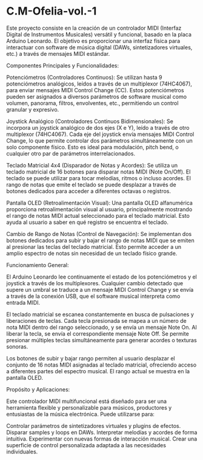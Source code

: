 # C.M-Ofelia-vol.-1



Este proyecto consiste en la creación de un controlador MIDI (Interfaz Digital de Instrumentos Musicales) versátil y funcional, basado en la placa Arduino Leonardo. El objetivo es proporcionar una interfaz física para interactuar con software de música digital (DAWs, sintetizadores virtuales, etc.) a través de mensajes MIDI estándar.

Componentes Principales y Funcionalidades:

Potenciómetros (Controladores Continuos): Se utilizan hasta 9 potenciómetros analógicos, leídos a través de un multiplexor (74HC4067), para enviar mensajes MIDI Control Change (CC). Estos potenciómetros pueden ser asignados a diversos parámetros de software musical como volumen, panorama, filtros, envolventes, etc., permitiendo un control granular y expresivo.

Joystick Analógico (Controladores Continuos Bidimensionales): Se incorpora un joystick analógico de dos ejes (X e Y), leído a través de otro multiplexor (74HC4067). Cada eje del joystick envía mensajes MIDI Control Change, lo que permite controlar dos parámetros simultáneamente con un solo componente físico. Esto es ideal para modulación, pitch bend, o cualquier otro par de parámetros interrelacionados.

Teclado Matricial 4x4 (Disparador de Notas y Acordes): Se utiliza un teclado matricial de 16 botones para disparar notas MIDI (Note On/Off). El teclado se puede utilizar para tocar melodías, ritmos o incluso acordes. El rango de notas que emite el teclado se puede desplazar a través de botones dedicados para acceder a diferentes octavas o registros.

Pantalla OLED (Retroalimentación Visual): Una pantalla OLED alfanumérica proporciona retroalimentación visual al usuario, principalmente mostrando el rango de notas MIDI actual seleccionado para el teclado matricial. Esto ayuda al usuario a saber en qué registro se encuentra el teclado.

Cambio de Rango de Notas (Control de Navegación): Se implementan dos botones dedicados para subir y bajar el rango de notas MIDI que se emiten al presionar las teclas del teclado matricial. Esto permite acceder a un amplio espectro de notas sin necesidad de un teclado físico grande.

Funcionamiento General:

El Arduino Leonardo lee continuamente el estado de los potenciómetros y el joystick a través de los multiplexores. Cualquier cambio detectado que supere un umbral se traduce a un mensaje MIDI Control Change y se envía a través de la conexión USB, que el software musical interpreta como entrada MIDI.

El teclado matricial se escanea constantemente en busca de pulsaciones y liberaciones de teclas. Cada tecla presionada se mapea a un número de nota MIDI dentro del rango seleccionado, y se envía un mensaje Note On. Al liberar la tecla, se envía el correspondiente mensaje Note Off. Se permite presionar múltiples teclas simultáneamente para generar acordes o texturas sonoras.

Los botones de subir y bajar rango permiten al usuario desplazar el conjunto de 16 notas MIDI asignadas al teclado matricial, ofreciendo acceso a diferentes partes del espectro musical. El rango actual se muestra en la pantalla OLED.

Propósito y Aplicaciones:

Este controlador MIDI multifuncional está diseñado para ser una herramienta flexible y personalizable para músicos, productores y entusiastas de la música electrónica. Puede utilizarse para:

Controlar parámetros de sintetizadores virtuales y plugins de efectos.
Disparar samples y loops en DAWs.
Interpretar melodías y acordes de forma intuitiva.
Experimentar con nuevas formas de interacción musical.
Crear una superficie de control personalizada adaptada a las necesidades individuales.
